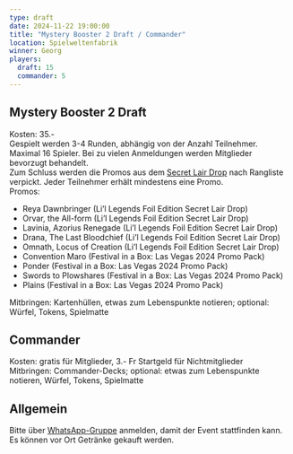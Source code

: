 ```yaml
---
type: draft
date: 2024-11-22 19:00:00
title: "Mystery Booster 2 Draft / Commander"
location: Spielweltenfabrik
winner: Georg
players:
  draft: 15
  commander: 5
---
```

## Mystery Booster 2 Draft
Kosten: 35.- \
Gespielt werden 3-4 Runden, abhängig von der Anzahl Teilnehmer. \
Maximal 16 Spieler. Bei zu vielen Anmeldungen werden Mitglieder bevorzugt behandelt. \
Zum Schluss werden die Promos aus dem [Secret Lair Drop](https://secretlair.wizards.com/us/en/product/1016799/festival-in-a-box-las-vegas-2024) nach Rangliste verpickt.
Jeder Teilnehmer erhält mindestens eine Promo. \
Promos:
- Reya Dawnbringer (Li’l Legends Foil Edition Secret Lair Drop)
- Orvar, the All-form (Li’l Legends Foil Edition Secret Lair Drop)
- Lavinia, Azorius Renegade (Li’l Legends Foil Edition Secret Lair Drop)
- Drana, The Last Bloodchief (Li’l Legends Foil Edition Secret Lair Drop)
- Omnath, Locus of Creation (Li’l Legends Foil Edition Secret Lair Drop)
- Convention Maro (Festival in a Box: Las Vegas 2024 Promo Pack)
- Ponder (Festival in a Box: Las Vegas 2024 Promo Pack)
- Swords to Plowshares (Festival in a Box: Las Vegas 2024 Promo Pack)
- Plains (Festival in a Box: Las Vegas 2024 Promo Pack)

Mitbringen: Kartenhüllen, etwas zum Lebenspunkte notieren; optional: Würfel, Tokens, Spielmatte

## Commander
Kosten: gratis für Mitglieder, 3.- Fr Startgeld für Nichtmitglieder \
Mitbringen: Commander-Decks; optional: etwas zum Lebenspunkte notieren, Würfel, Tokens, Spielmatte

## Allgemein
Bitte über [WhatsApp-Gruppe](https://chat.whatsapp.com/HQ7IINFrZB63esDNRqsIUw) anmelden, damit der Event stattfinden kann. \
Es können vor Ort Getränke gekauft werden.
